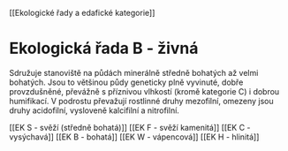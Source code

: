 [[Ekologické řady a edafické kategorie]]

# Ekologická řada B - živná

Sdružuje stanoviště na půdách minerálně středně bohatých až velmi bohatých. Jsou to většinou půdy geneticky plně vyvinuté, dobře provzdušněné, převážně s příznivou vlhkostí (kromě kategorie C) i dobrou humifikací. V podrostu převažují rostlinné druhy mezofilní, omezeny jsou druhy acidofilní, vysloveně kalcifilní a nitrofilní.

[[EK S - svěží (středně bohatá)]]
[[EK F - svěží kamenitá]]
[[EK C - vysýchavá]]
[[EK B - bohatá]]
[[EK W - vápencová]]
[[EK H - hlinitá]]
